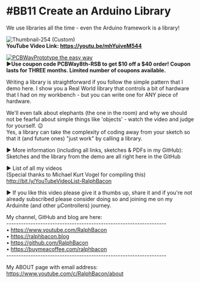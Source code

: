 # #BB11 Create an Arduino Library
We use libraries all the time - even the Arduino framework is a library!  

![Thumbnail-254 (Custom)](https://user-images.githubusercontent.com/20911308/200287942-70ce3316-53ff-4e63-80da-28aaf724151f.png)  
**YouTube Video Link: https://youtu.be/mhYuiveM544**  

[![PCBWayPrototype the easy way](https://user-images.githubusercontent.com/20911308/185422574-52a4e7db-c680-4dd2-87be-1f1dd1db6a65.gif "PCBWay - up to 20% Discount on 4 & 6-layer PCBs")](https://pcbway.com/)  
**►Use coupon code **PCBWay8th-RSB** to get $10 off a $40 order! Coupon lasts for THREE months. Limited number of coupons available.**

Writing a library is straightforward if you follow the simple pattern that I demo here. I show you a Real World library that controls a bit of hardware that I had on my workbench - but you can write one for ANY piece of hardware.  

We'll even talk about elephants (the one in the room) and why we should not be fearful about simple things like 'objects' - watch the video and judge for yourself. 😉  
Yes, a library can take the complexity of coding away from your sketch so that it (and future ones) "just work" by calling a library.  

► More information (including all links, sketches & PDFs in my GitHub):
Sketches and the library from the demo are all right here in the GitHub  

► List of all my videos  
(Special thanks to Michael Kurt Vogel for compiling this)  
http://bit.ly/YouTubeVideoList-RalphBacon  

► If you like this video please give it a thumbs up, share it and if you're not already subscribed please consider doing so and joining me on my Arduinite (and other μControllers) journey.

My channel, GitHub and blog are here:  
\------------------------------------------------------------------  
• https://www.youtube.com/RalphBacon  
• https://ralphbacon.blog  
• https://github.com/RalphBacon  
• https://buymeacoffee.com/ralphbacon  
\------------------------------------------------------------------

My ABOUT page with email address: https://www.youtube.com/c/RalphBacon/about


